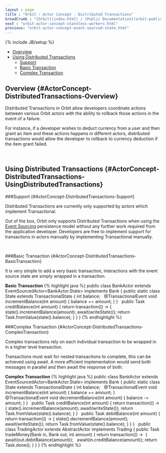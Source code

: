 ```yaml
---
layout : page
title : "Orbit : Actor Concept - Distributed Transactions"
breadCrumb : "[Orbit](index.html) / [Public Documentation](orbit-public-documentation.html) / [Actors](orbit-actors.html) / [Actor Concepts](orbit-actor-concepts.html)"
next : "orbit-actor-concept-stateless-workers.html"
previous: "orbit-actor-concept-event-sourced-state.html"
---
```

{% include JB/setup %}



-  [Overview](#ActorConcept-DistributedTransactions-Overview)
-  [Using Distributed Transactions](#ActorConcept-DistributedTransactions-UsingDistributedTransactions)
    -  [Support](#ActorConcept-DistributedTransactions-Support)
    -  [Basic Transaction](#ActorConcept-DistributedTransactions-BasicTransaction)
    -  [Complex Transaction](#ActorConcept-DistributedTransactions-ComplexTransaction)



Overview {#ActorConcept-DistributedTransactions-Overview}
----------


Distributed Transactions in Orbit allow developers coordinate actions between various Orbit actors with the ability to rollback those actions in the event of a failure.


For instance, if a developer wishes to deduct currency from a user and then grant an item and these actions happens in different actors, distributed transactions would allow the developer to rollback to currency deduction if the item grant failed.


 


Using Distributed Transactions {#ActorConcept-DistributedTransactions-UsingDistributedTransactions}
----------


###Support {#ActorConcept-DistributedTransactions-Support}


Distributed Transactions are currently only supported by actors which implement Transactional. 


Out of the box, Orbit only supports Distributed Transactions when using the[ Event Sourcing](orbit-actor-concept-event-sourced-state.html) persistence model without any further work required from the application developer. Developers are free to implement support for transactions in actors manually by implementing Transactional manually.


 


###Basic Transaction {#ActorConcept-DistributedTransactions-BasicTransaction}


It is very simple to add a very basic transaction, interactions with the event source state are simply wrapped in a transaction. 

**Basic Transaction** 
{% highlight java %}
public class BankActor extends EventSourcedActor<BankActor.State> implements Bank
{
    public static class State extends TransactionalState
    {
        int balance;
 
        @TransactionalEvent
        void incrementBalance(int amount)
        {
             balance += amount;
        }
    }
    
    public Task<int> creditBalance(int amount)
    {
        return transaction(() ->
        {
            state().incrementBalance(amount);
            await(writeState());
            return Task.fromValue(state().balance);
        }
    }
}
{% endhighlight %}

###Complex Transaction {#ActorConcept-DistributedTransactions-ComplexTransaction}


Complex transactions rely on each individual transaction to be wrapped in in a higher level transaction.


Transactions must wait for nested transactions to complete, this can be achieved using await. A more efficient implementation would send both messages in parallel and then await the response of both. 

**Complex Transaction** 
{% highlight java %}
public class BankActor extends EventSourcedActor<BankActor.State> implements Bank
{
    public static class State extends TransactionalState
    {
        int balance;
 
        @TransactionalEvent
        void incrementBalance(int amount)
        {
             balance += amount;
        }
 
        @TransactionalEvent
        void decrementBalance(int amount)
        {
             balance -= amount;
        }
    }
    
    public Task<int> creditBalance(int amount)
    {
        return transaction(() ->
        {
            state().incrementBalance(amount);
            await(writeState());
            return Task.fromValue(state().balance);
        }
    }
 
    public Task<int> debitBalance(int amount)
    {
        return transaction(() ->
        {
            state().decrementBalance(amount);
            await(writeState());
            return Task.fromValue(state().balance);
        }
    }
}
 
public class TradingActor extends AbstractActor implements Trading
{
    public Task tradeMoney(Bank in, Bank out, int amount)
    {
        return transaction(() -> 
        {
          await(out.debitBalance(amount));
          await(in.creditBalance(amount));
          return Task.done();
        }
     }
}
{% endhighlight %}
